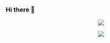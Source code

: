 ### Hi there 👋

<p align="center">
  <img src="https://thumbs.gfycat.com/ImpressiveMassiveHoneyeater-max-1mb.gif">
</p>
<p align="center"><img src="https://komarev.com/ghpvc/?username=L4B0MB4&label=Profile%20views&color=0e75b6&style=flat"/> </p>

